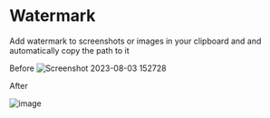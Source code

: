 # Watermark
Add watermark to screenshots or images in your clipboard and and automatically copy the path to it

Before
![Screenshot 2023-08-03 152728](https://github.com/ZephyrusXI/Watermark/assets/111444272/f8672027-d0cc-4b68-b1d5-85032eb6e152)

After

![image](https://github.com/ZephyrusXI/Watermark/assets/111444272/99ea7526-261d-42c6-8cb6-c14ad39374d2)
